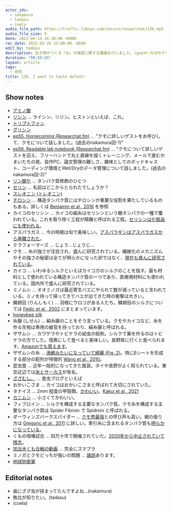 ```yaml
---
actor_ids:
  - nakamura
  - tadasu
  - coela
audio_file_path: https://traffic.libsyn.com/secure/researchat/136.mp3
audio_file_size: X
date: 2022-04-15 1X:30:00 +0900
rec_date: 2022-03-26 23:00:00 -0500
edit_by: tadasu
description: 生き物がつくる「糸」の強度に関する議論を行いました。(guest:なぜかクモに詳しい人)
duration: "00:XX:XX"
layout: article
tags:
  - 研究
title: 136. I want to taste defeat!
---
```


## Show notes

- [アミノ酸](https://ja.wikipedia.org/wiki/%E3%82%A2%E3%83%9F%E3%83%8E%E9%85%B8)
- [リシン](https://ja.wikipedia.org/wiki/%E3%83%AA%E3%82%B7%E3%83%B3) ... ライシン、リジン。ヒストンといえば、これ。
- [トリプトファン](https://ja.wikipedia.org/wiki/%E3%83%88%E3%83%AA%E3%83%97%E3%83%88%E3%83%95%E3%82%A1%E3%83%B3)
- [グリシン](https://ja.wikipedia.org/wiki/%E3%82%B0%E3%83%AA%E3%82%B7%E3%83%B3)
- [ep55. Homecoming (Researchat.fm)](https://researchat.fm/episode/55) ... "クモに詳しいゲストをお呼びして、クモについて話しました。(過去のnakamura回-1)"
- [ep56. Readable lab notebook (Researchat.fm)](https://researchat.fm/episode/55) ... "クモについて詳しいゲストを迎え、フリーハンドで丸と直線を描くトレーニング、メールで進むかまいたちの夜、自作PC、論文管理の難しさ、趣味としてのポッドキャスト、コーディング環境とWet/Dryのデータ管理について話しました。(過去のnakamura回-2)"
- [リン酸化](https://ja.wikipedia.org/wiki/%E3%83%AA%E3%83%B3%E9%85%B8%E5%8C%96) ... タンパク質修飾のひとつ
- [セリン](https://ja.wikipedia.org/wiki/%E3%82%BB%E3%83%AA%E3%83%B3) ... 名前はどこからとられたでしょうか？
- [スレオニン (トレオニン)](https://ja.wikipedia.org/wiki/%E3%83%88%E3%83%AC%E3%82%AA%E3%83%8B%E3%83%B3)
- [チロシン](https://ja.wikipedia.org/wiki/%E3%83%81%E3%83%AD%E3%82%B7%E3%83%B3) ... 構造タンパク質にはチロシンが重要な役割を果たしているものもある。詳しくは [Benjamin et al., 2016](https://pubs.acs.org/doi/abs/10.1021/acsbiomaterials.6b00454) を参照
- カイコのセリシン ... カイコの絹糸はセリシンという糖タンパクの一種で覆われている。これを取り除く工程が精錬と呼ばれる工程。[セリシンは化粧品にも使われる](https://www.puresericin.com/)。
- アスパラガス ... 今の時期は旬で美味しい。[アスパラギンはアスパラガスから単離された](https://ja.wikipedia.org/wiki/%E3%82%A2%E3%82%B9%E3%83%91%E3%83%A9%E3%82%AE%E3%83%B3)。
- テラフォーマーズ ... じょう…じょうじ…
- クモ ... 糸の強さが注目され、盛んに研究されている。繊維化のメカニズムやその強さの秘密は全てが明らかになった訳ではなく、[現在も盛んに研究されている](https://pubs.acs.org/doi/abs/10.1021/acs.biomac.1c01682)。
- カイコ ... いわゆるシルクといえばカイコガのシルクのことを指す。最も材料として使われている構造タンパク質の一つであり、医療用材料にも使われている。国内外で盛んに研究されている。
- ミノムシ ... オオミノガは最近寄生バエにやられて数が減っていると言われている。ミノを持って帰ってきてハエが出てきた時の衝撃は大きい。
- 鱗翅目 (りんしもく) ... 羽根にウロコがある人たち。鱗翅目のシルクについては [Fedic et al., 2002](https://www.jstage.jst.go.jp/article/jibs2001/71/1/71_1_1/_article/-char/ja/) にまとまっています。
- [honeybee silk](https://journals.plos.org/plosone/article?id=10.1371/journal.pone.0016489)
- 糸腺 (しせん) ... 絹糸腺のことをそう言っている。クモやカイコなど、糸を作る生物は専用の器官を持っており、絹糸腺と呼ばれる。
- ザザムシ ... カワゲラやトビケラの幼虫の総称。シルクで巣を作るのはトビケラの方でした。佃煮にして食べると美味しい。長野県に行くと食べられます。[Amazonでも買えます](https://www.amazon.co.jp/dp/B012RF8KXE)。
- ザザムシの糸 ... [漁網みたいになっていて綺麗 (Fig. 2)](https://royalsocietypublishing.org/doi/10.1098/rstb.2019.0206)。特にβシートを形成する部分の配列が特徴的 [Wang et al., 2010](https://link.springer.com/article/10.1007/s11033-009-9847-1)。
- 昆虫食 ... 近年一般的になってきた風習。タイや長野がよく知られている。東京近辺では[米とサーカス](https://asia-tokyo-world.com/store/kome-to-circus/)が有名。
- [ざざむし。](http://zazamushi.net/) ... 食虫ブログといえば
- おかいこさま ... カイコはおかいこさまと呼ばれて大切にされていた。
- タナイス ... 2mm 程度の甲殻類。[かわいい](https://academic.oup.com/view-large/figure/325178490/evab281f2.tif)。[Kakui et al., 2021](https://academic.oup.com/gbe/article/13/12/evab281/6460816)
- [カニムシ](https://ja.wikipedia.org/wiki/%E3%82%AB%E3%83%8B%E3%83%A0%E3%82%B7) ... 小さくてかわいい。
- フィブロイン ... シルクを構成する主要なタンパク質。クモ糸を構成する主要なタンパク質は Spider Fibroin で Spidroin と呼ばれる。
- ダーウィンズバークスパイダー ... [クモ界最強](https://journals.plos.org/plosone/article?id=10.1371/journal.pone.0011234)との呼び声も高い。網の張り方は [Gregoric et al., 2011](https://journals.plos.org/plosone/article?id=10.1371/journal.pone.0026847) に詳しい。牽引糸に含まれるタンパク質も[明らかになっている](https://royalsocietypublishing.org/doi/10.1098/rsob.210242)。
- くもの喧嘩試合 ... 四万十市で開催されていた。[2020年から中止されていて残念](https://www.shimanto-kankou.com/kanko/culture/kumo.html)。
- [加治木くも合戦の動画](https://www.youtube.com/watch?t=101&v=xLPhCrX6n94&feature=youtu.be) ... 完全にスマブラ
- ミノガとクモどっちが強いの問題 ... [諸](https://www.nature.com/articles/s41467-019-09350-3)[説](https://www.nature.com/articles/s42003-019-0412-8)あります。
- [地球防衛軍](https://www.d3p.co.jp/edf6/)

## Editorial notes
- 歯にざざ虫が挟まってたんですよね…(nakamura)
- 敗北が知りたい。(tadasu)
- (coela)
